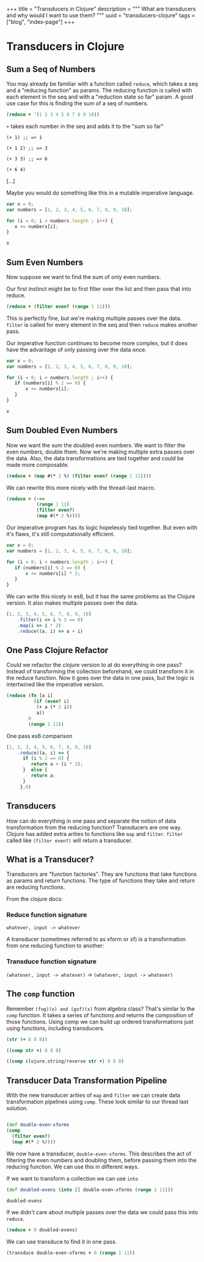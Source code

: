+++
title = "Transducers in Clojure"
description = """
What are transducers and why would I want to use them?
  """
uuid = "transducers-clojure"
tags = ["blog", "index-page"]
+++

# Transducers in Clojure

## Sum a Seq of Numbers
You may already be familiar with a function called `reduce`, which takes a seq and a "reducing function" as params. The reducing function is called with each element in the seq and with a "reduction state so far" param. A good use case for this is finding the sum of a seq of numbers.

``` clj
(reduce + '(1 2 3 4 5 6 7 8 9 10))
```

`+` takes each number in the seq and adds it to the "sum so far"

`(+ 1) ;; => 1`

`(+ 1 2) ;; => 3`

`(+ 3 3) ;; => 6`

`(+ 6 4)`

[...]

Maybe you would do something like this in a mutable imperative language.

``` js
var x = 0;
var numbers = [1, 2, 3, 4, 5, 6, 7, 8, 9, 10];

for (i = 0; i < numbers.length ; i++) {
   x += numbers[i];
}

x
```

## Sum Even Numbers
Now suppose we want to find the sum of only even numbers.

Our first instinct might be to first filter over the list and then pass that into reduce.

``` clj
(reduce + (filter even? (range 1 11)))
```

This is perfectly fine, but we're making multiple passes over the data. `filter` is called for every element in the seq and then `reduce` makes another pass.


Our imperative function continues to become more complex, but it does have the advantage of only passing over the data once.
``` js
var x = 0;
var numbers = [1, 2, 3, 4, 5, 6, 7, 8, 9, 10];

for (i = 0; i < numbers.length ; i++) {
   if (numbers[i] % 2 == 0) {
       x += numbers[i];
   }
}

x
```

## Sum Doubled Even Numbers

Now we want the sum the doubled even numbers. We want to filter the even numbers, double them. Now we're making multiple extra passes over the data. Also, the data transformations are tied together and could be made more composable.

``` clj
(reduce + (map #(* 2 %) (filter even? (range 1 11))))
```
We can rewrite this more nicely with the thread-last macro.

``` clj
(reduce + (->>
           (range 1 11)
           (filter even?)
           (map #(* 2 %))))
```
Our imperative program has its logic hopelessly tied together. But even with it's flaws, it's still computationally efficient.

``` js
var x = 0;
var numbers = [1, 2, 3, 4, 5, 6, 7, 8, 9, 10];

for (i = 0; i < numbers.length ; i++) {
   if (numbers[i] % 2 == 0) {
       x += numbers[i] * 2;
   }
}
```

We can write this nicely in es6, but it has the same problems as the Clojure version. It also makes multiple passes over the data.

``` js
[1, 2, 3, 4, 5, 6, 7, 8, 9, 10]
    .filter(i => i % 2 == 0)
    .map(i => i * 2)
    .reduce((a, i) => a + i)

```

## One Pass Clojure Refactor
Could we refactor the clojure version to at do everything in one pass?
Instead of transforming the collection beforehand, we could transform it in the reduce function. Now it goes over the data in one pass, but the logic is intertwined like the imperative version.

```clj
(reduce (fn [a i]
          (if (even? i)
           (+ a (* 2 i))
           a))
        0
        (range 1 11))

```
One pass es6 comparison

``` js
[1, 2, 3, 4, 5, 6, 7, 8, 9, 10]
    .reduce((a, i) => {
      if (i % 2 == 0) {
         return a + (i * 2);
      }  else {
         return a;
      }
     },0)

```

## Transducers
How can do everything in one pass and separate the notion of data transformation from the reducing function? Transducers are one way. Clojure has added extra arities to functions like `map` and `filter`. `filter` called like `(filter even?)` will return a transducer.

## What is a Transducer?
Transducers are "function factories". They are functions that take functions as params and return functions. The type of functions they take and return are reducing functions.

From the clojure docs:

### Reduce function signature
```
whatever, input -> whatever
```

A transducer (sometimes referred to as xform or xf)
is a transformation from one reducing function to another:

### Transduce function signature
`(whatever, input -> whatever)` -> `(whatever, input -> whatever)`

## The `comp` function
Remember `(fog)(x) and (gof)(x)` from algebra class? That's similar to the `comp` function. It takes a series of functions and returns the composition of those functions. Using comp we can build up ordered transformations just using functions, including transducers.

``` clj
(str (+ 8 8 8))
```


``` clj
((comp str +) 8 8 8)
```

``` clj
((comp clojure.string/reverse str +) 8 8 8)
```

## Transducer Data Transformation Pipeline
With the new transducer arities of `map` and `filter` we can create data transformation pipelines using `comp`. These look similar to our thread last solution.
``` clj

(def double-even-xforms
(comp
  (filter even?)
  (map #(* 2 %))))

```
We now have a transducer, `double-even-xforms`. This describes the act of filtering the even numbers and doubling them, before passing them into the reducing function. We can use this in different ways.

If we want to transform a collection we can use `into`
```clj
(def doubled-evens (into [] double-even-xforms (range 1 11)))

doubled-evens
```
If we didn't care about multiple passes over the data we could pass this into `reduce`.

```clj
(reduce + 0 doubled-evens)

```
We can use transduce to find it in one pass.
```clj
(transduce double-even-xforms + 0 (range 1 11))
```
